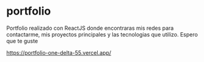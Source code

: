 # portfolio


Portfolio realizado con ReactJS donde encontraras mis redes para contactarme, mis proyectos principales y las tecnologias que utilizo. Espero que te guste


https://portfolio-one-delta-55.vercel.app/